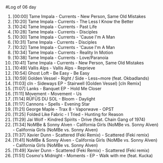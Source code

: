 #Log of 06 day

1. [00:00] Tame Impala - Currents - New Person, Same Old Mistakes
1. [10:20] Tame Impala - Currents - The Less I Know the Better
1. [10:24] Tame Impala - Currents - Past Life
1. [10:28] Tame Impala - Currents - Disciples
1. [10:30] Tame Impala - Currents - 'Cause I'm A Man
1. [10:31] Tame Impala - Currents - Disciples
1. [10:32] Tame Impala - Currents - 'Cause I'm A Man
1. [10:34] Tame Impala - Currents - Reality In Motion
1. [10:38] Tame Impala - Currents - Love/Paranoia
1. [10:41] Tame Impala - Currents - New Person, Same Old Mistakes
1. [10:49] Vallis Alps - Vallis Alps - Reprieve
1. [10:54] Ghost Loft - Be Easy - Be Easy
1. [10:59] Golden Vessel - Right / Side - Less~more (feat. Okbadlands)
1. [11:03] cln - Sideways EP - Stairwell (Golden Vessel) [cln Remix]
1. [11:07] Lanks - Banquet EP - Hold Me Closer
1. [11:11] Movement - Movement - Us
1. [11:14] RÜFÜS DU SOL - Bloom - Daylight
1. [11:17] Cannons - Spells - Evening Star
1. [11:21] George Maple - Trax 8 - Vaporwave - OPST
1. [11:25] Folded Like Fabric - I Tried - Hunting for Reason
1. [11:29] Jai Wolf - Kindred Spirits - Drive (feat. Chain Gang of 1974)
1. [11:34] NoMBe & Sonny Alven - California Girls (NoMBe vs. Sonny Alven) - California Girls (NoMBe vs. Sonny Alven)
1. [11:37] Xavier Dunn - Scattered (Feki Remix) - Scattered (Feki remix)
1. [11:41] NoMBe & Sonny Alven - California Girls (NoMBe vs. Sonny Alven) - California Girls (NoMBe vs. Sonny Alven)
1. [11:49] Xavier Dunn - Scattered (Feki Remix) - Scattered (Feki remix)
1. [11:51] Cosmo's Midnight - Moments - EP - Walk with me (feat. Kucka)
